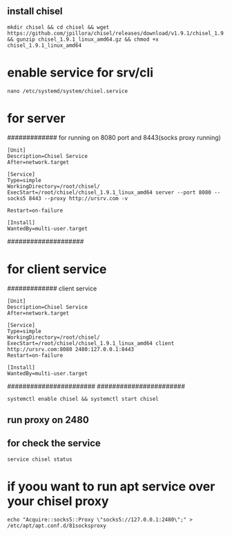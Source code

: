 ## install chisel
```
mkdir chisel && cd chisel && wget https://github.com/jpillora/chisel/releases/download/v1.9.1/chisel_1.9.1_linux_amd64.gz && gunzip chisel_1.9.1_linux_amd64.gz && chmod +x chisel_1.9.1_linux_amd64
```
# enable service for srv/cli
```
nano /etc/systemd/system/chisel.service
```

# for server 

############# for running on 8080 port and 8443(socks proxy running)
```
[Unit]
Description=Chisel Service
After=network.target

[Service]
Type=simple
WorkingDirectory=/root/chisel/
ExecStart=/root/chisel/chisel_1.9.1_linux_amd64 server --port 8080 --socks5 8443 --proxy http://ursrv.com -v

Restart=on-failure

[Install]
WantedBy=multi-user.target
```
####################

# for client service
############# client service
```
[Unit]
Description=Chisel Service
After=network.target

[Service]
Type=simple
WorkingDirectory=/root/chisel/
ExecStart=/root/chisel/chisel_1.9.1_linux_amd64 client http://ursrv.com:8080 2480:127.0.0.1:8443
Restart=on-failure

[Install]
WantedBy=multi-user.target
```
#######################
#######################
  
```
systemctl enable chisel && systemctl start chisel
```

## run proxy on 2480
## for check the service 

`service chisel status`

# if yoou want to run apt service over your chisel proxy
```
echo "Acquire::socks5::Proxy \"socks5://127.0.0.1:2480\";" > /etc/apt/apt.conf.d/81socksproxy
```


